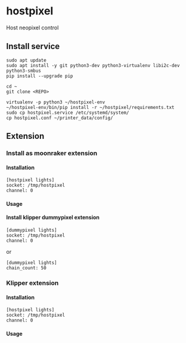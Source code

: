# hostpixel

Host neopixel control


## Install service
```shell
sudo apt update
sudo apt install -y git python3-dev python3-virtualenv libi2c-dev python3-smbus
pip install --upgrade pip

cd ~
git clone <REPO>

virtualenv -p python3 ~/hostpixel-env
~/hostpixel-env/bin/pip install -r ~/hostpixel/requirements.txt
sudo cp hostpixel.service /etc/systemd/system/ 
cp hostpixel.conf ~/printer_data/config/
```

## Extension

### Install as moonraker extension

#### Installation

```
[hostpixel lights]
socket: /tmp/hostpixel
channel: 0
```

#### Usage

#### Install klipper dummypixel extension
```
[dummypixel lights]
socket: /tmp/hostpixel
channel: 0
```
or
```
[dummypixel lights]
chain_count: 50
```

### Klipper extension

#### Installation
```
[hostpixel lights]
socket: /tmp/hostpixel
channel: 0
```

#### Usage
